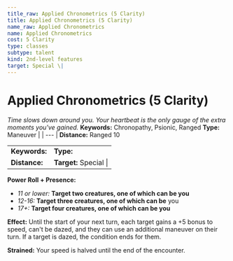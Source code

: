 ```yaml
---
title_raw: Applied Chronometrics (5 Clarity)
title: Applied Chronometrics (5 Clarity)
name_raw: Applied Chronometrics
name: Applied Chronometrics
cost: 5 Clarity
type: classes
subtype: talent
kind: 2nd-level features
target: Special \|
---
```


# Applied Chronometrics (5 Clarity)

*Time slows down around you. Your heartbeat is the only gauge of the extra moments you've gained.* **Keywords:** Chronopathy, Psionic, Ranged **Type:** Maneuver | | --- | **Distance:** Ranged 10

|               |                        |
| :------------ | :--------------------- |
| **Keywords:** | **Type:**              |
| **Distance:** | **Target:** Special \| |

**Power Roll + Presence:**

- *11 or lower:* **Target two creatures, one of which can be you**
- *12-16:* **Target three creatures, one of which can be** you
- *17+:* **Target four creatures, one of which can be you**

**Effect:** Until the start of your next turn, each target gains a +5 bonus to speed, can't be dazed, and they can use an additional maneuver on their turn. If a target is dazed, the condition ends for them.

**Strained:** Your speed is halved until the end of the encounter.

